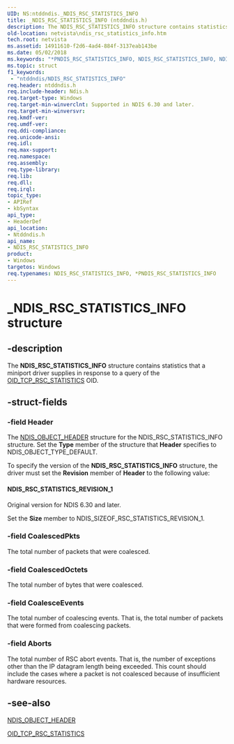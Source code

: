 ```yaml
---
UID: NS:ntddndis._NDIS_RSC_STATISTICS_INFO
title: _NDIS_RSC_STATISTICS_INFO (ntddndis.h)
description: The NDIS_RSC_STATISTICS_INFO structure contains statistics that a miniport driver supplies in response to a query of the OID_TCP_RSC_STATISTICS OID.
old-location: netvista\ndis_rsc_statistics_info.htm
tech.root: netvista
ms.assetid: 14911610-f2d6-4ad4-884f-3137eab143be
ms.date: 05/02/2018
ms.keywords: "*PNDIS_RSC_STATISTICS_INFO, NDIS_RSC_STATISTICS_INFO, NDIS_RSC_STATISTICS_INFO structure [Network Drivers Starting with Windows Vista], PNDIS_RSC_STATISTICS_INFO, PNDIS_RSC_STATISTICS_INFO structure pointer [Network Drivers Starting with Windows Vista], _NDIS_RSC_STATISTICS_INFO, netvista.ndis_rsc_statistics_info, ntddndis/NDIS_RSC_STATISTICS_INFO, ntddndis/PNDIS_RSC_STATISTICS_INFO"
ms.topic: struct
f1_keywords:
 - "ntddndis/NDIS_RSC_STATISTICS_INFO"
req.header: ntddndis.h
req.include-header: Ndis.h
req.target-type: Windows
req.target-min-winverclnt: Supported in NDIS 6.30 and later.
req.target-min-winversvr: 
req.kmdf-ver: 
req.umdf-ver: 
req.ddi-compliance: 
req.unicode-ansi: 
req.idl: 
req.max-support: 
req.namespace: 
req.assembly: 
req.type-library: 
req.lib: 
req.dll: 
req.irql: 
topic_type:
- APIRef
- kbSyntax
api_type:
- HeaderDef
api_location:
- Ntddndis.h
api_name:
- NDIS_RSC_STATISTICS_INFO
product:
- Windows
targetos: Windows
req.typenames: NDIS_RSC_STATISTICS_INFO, *PNDIS_RSC_STATISTICS_INFO
---
```


# _NDIS_RSC_STATISTICS_INFO structure


## -description


The <b>NDIS_RSC_STATISTICS_INFO</b> structure contains statistics that  a miniport driver supplies in response to a query of the <a href="https://docs.microsoft.com/windows-hardware/drivers/network/oid-tcp-rsc-statistics">OID_TCP_RSC_STATISTICS</a> OID. 


## -struct-fields




### -field Header

The <a href="https://docs.microsoft.com/windows-hardware/drivers/ddi/ntddndis/ns-ntddndis-_ndis_object_header">NDIS_OBJECT_HEADER</a> structure for the NDIS_RSC_STATISTICS_INFO structure. Set the <b>Type</b> member of the structure that <b>Header</b> specifies to NDIS_OBJECT_TYPE_DEFAULT.

To specify the version of the <b>NDIS_RSC_STATISTICS_INFO</b> structure, the driver must set the <b>Revision</b> member of <b>Header</b> to the following value: 





#### NDIS_RSC_STATISTICS_REVISION_1

Original version for NDIS 6.30 and later.

Set the <b>Size</b> member to NDIS_SIZEOF_RSC_STATISTICS_REVISION_1.


### -field CoalescedPkts

The total  number of packets that were coalesced.


### -field CoalescedOctets

The total number of bytes that were coalesced.


### -field CoalesceEvents

The total number of coalescing events. That is, the total number of packets that were formed from coalescing packets.


### -field Aborts

The total number of RSC abort events. That is, the number of exceptions other than the IP datagram length being exceeded. This count should include the cases where a packet is not coalesced because of insufficient hardware  resources.
 


## -see-also




<a href="https://docs.microsoft.com/windows-hardware/drivers/ddi/ntddndis/ns-ntddndis-_ndis_object_header">NDIS_OBJECT_HEADER</a>



<a href="https://docs.microsoft.com/windows-hardware/drivers/network/oid-tcp-rsc-statistics">OID_TCP_RSC_STATISTICS</a>
 

 

